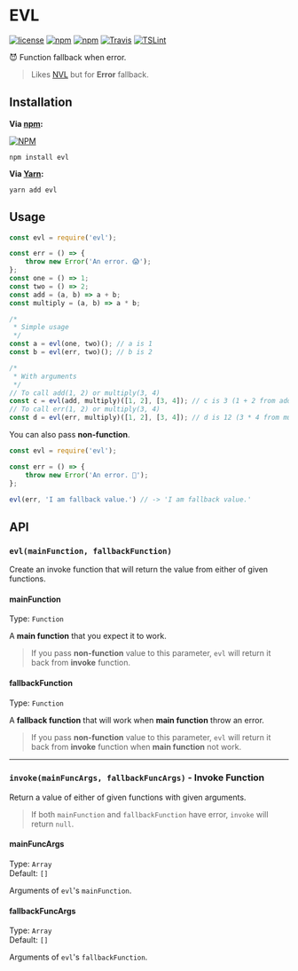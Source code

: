# EVL
[![license](https://img.shields.io/github/license/gluons/EVL.svg?style=flat-square)](https://github.com/gluons/EVL/blob/master/LICENSE)
[![npm](https://img.shields.io/npm/v/evl.svg?style=flat-square)](https://www.npmjs.com/package/evl)
[![npm](https://img.shields.io/npm/dt/evl.svg?style=flat-square)](https://www.npmjs.com/package/evl)
[![Travis](https://img.shields.io/travis/gluons/EVL.svg?style=flat-square)](https://travis-ci.org/gluons/EVL)
[![TSLint](https://img.shields.io/badge/TSLint-gluons-15757B.svg?style=flat-square)](https://github.com/gluons/tslint-config-gluons)

😈 Function fallback when error.

> Likes [NVL](https://github.com/gluons/NVL) but for **Error** fallback.

## Installation

**Via [npm](https://www.npmjs.com/):**

[![NPM](https://nodei.co/npm/evl.png?downloads=true&downloadRank=true&stars=true)](https://www.npmjs.com/package/evl)

```
npm install evl
```

**Via [Yarn](https://yarnpkg.com):**

```
yarn add evl
```

## Usage

```javascript
const evl = require('evl');

const err = () => {
	throw new Error('An error. 😱');
};
const one = () => 1;
const two = () => 2;
const add = (a, b) => a + b;
const multiply = (a, b) => a * b;

/*
 * Simple usage
 */
const a = evl(one, two)(); // a is 1
const b = evl(err, two)(); // b is 2

/*
 * With arguments
 */
// To call add(1, 2) or multiply(3, 4)
const c = evl(add, multiply)([1, 2], [3, 4]); // c is 3 (1 + 2 from add function)
// To call err(1, 2) or multiply(3, 4)
const d = evl(err, multiply)([1, 2], [3, 4]); // d is 12 (3 * 4 from multiply function)
```

You can also pass **non-function**.

```javascript
const evl = require('evl');

const err = () => {
	throw new Error('An error. 💩');
};

evl(err, 'I am fallback value.') // -> 'I am fallback value.'
```

## API

### `evl(mainFunction, fallbackFunction)`

Create an invoke function that will return the value from either of given functions.

#### mainFunction
Type: `Function`

A **main function** that you expect it to work.

> If you pass **non-function** value to this parameter, `evl` will return it back from **invoke** function.

#### fallbackFunction
Type: `Function`

A **fallback function** that will work when **main function** throw an error.

> If you pass **non-function** value to this parameter, `evl` will return it back from **invoke** function when **main function** not work.

---

### `invoke(mainFuncArgs, fallbackFuncArgs)` - Invoke Function

Return a value of either of given functions with given arguments.

> If both `mainFunction` and `fallbackFunction` have error, `invoke` will return `null`.

#### mainFuncArgs
Type: `Array`  
Default: `[]`

Arguments of `evl`'s `mainFunction`.

#### fallbackFuncArgs
Type: `Array`  
Default: `[]`

Arguments of `evl`'s `fallbackFunction`.
